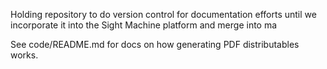 Holding repository to do version control for documentation efforts until we incorporate it into the Sight Machine platform and merge into ma

See code/README.md for docs on how generating PDF distributables works.
